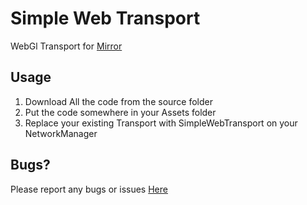 # Simple Web Transport

WebGl Transport for [Mirror](https://github.com/vis2k/Mirror)


## Usage

1) Download All the code from the source folder
2) Put the code somewhere in your Assets folder
3) Replace your existing Transport with SimpleWebTransport on your NetworkManager


## Bugs?

Please report any bugs or issues [Here](https://github.com/MirrorNetworking/SimpleWebTransport/issues)
